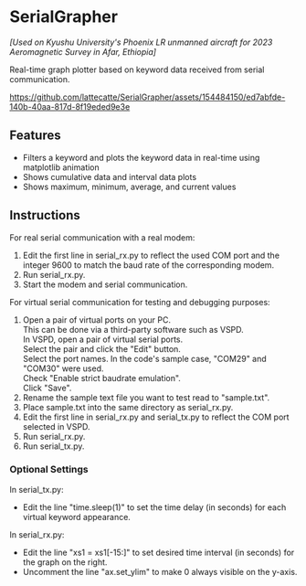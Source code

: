 # SerialGrapher
*[Used on Kyushu University's Phoenix LR unmanned aircraft for 2023 Aeromagnetic Survey in Afar, Ethiopia]*

Real-time graph plotter based on keyword data received from serial communication.


https://github.com/lattecatte/SerialGrapher/assets/154484150/ed7abfde-140b-40aa-817d-8f19eded9e3e


## Features
- Filters a keyword and plots the keyword data in real-time using matplotlib animation
- Shows cumulative data and interval data plots
- Shows maximum, minimum, average, and current values

## Instructions
For real serial communication with a real modem:
1. Edit the first line in serial_rx.py to reflect the used COM port and the integer 9600 to match the baud rate of the corresponding modem.
2. Run serial_rx.py.
3. Start the modem and serial communication.

For virtual serial communication for testing and debugging purposes:
1. Open a pair of virtual ports on your PC.<br>
  This can be done via a third-party software such as VSPD.<br>
  In VSPD, open a pair of virtual serial ports.<br>
  Select the pair and click the "Edit" button.<br>
  Select the port names. In the code's sample case, "COM29" and "COM30" were used.<br>
  Check "Enable strict baudrate emulation".<br>
  Click "Save".
2. Rename the sample text file you want to test read to "sample.txt".
3. Place sample.txt into the same directory as serial_rx.py.
4. Edit the first line in serial_rx.py and serial_tx.py to reflect the COM port selected in VSPD.
5. Run serial_rx.py.
6. Run serial_tx.py.

### Optional Settings
In serial_tx.py:
- Edit the line "time.sleep(1)" to set the time delay (in seconds) for each virtual keyword appearance. 

In serial_rx.py:
- Edit the line "xs1 = xs1[-15:]" to set desired time interval (in seconds) for the graph on the right.
- Uncomment the line "ax.set_ylim" to make 0 always visible on the y-axis.

